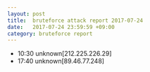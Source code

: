 ```yaml
---
layout: post
title:  bruteforce attack report 2017-07-24
date:   2017-07-24 23:59:59 +09:00
category: bruteforce report
---
```


* 10:30 unknown[212.225.226.29]
* 17:40 unknown[89.46.77.248]
